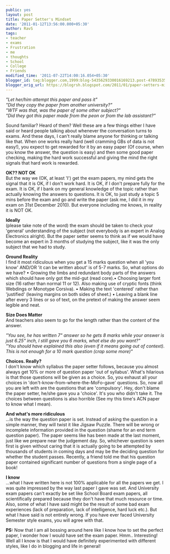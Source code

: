 ```yaml
---
public: yes
layout: post
title: Paper Setter's Mindset
date: '2011-01-12T13:56:00.000+05:30'
author: RavS
tags:
- teacher
- exams
- Frustration
- me
- thoughts
- School
- College
- Friends
modified_time: '2011-07-22T14:00:16.054+05:30'
blogger_id: tag:blogger.com,1999:blog-5435629330016169213.post-4789353560619667510
blogger_orig_url: https://blogrsh.blogspot.com/2011/01/paper-setters-mindset.html
---
```



_"Let her/him attempt this paper and pass it"_  
_"Did they copy the paper from another university?"_  
_"WTF was that, was the paper of some other subject?"_  
_"Did they got this paper made from the peon or from the lab assistant?"_  

Sound familiar? Heard of them? Well these are a few things either I have said or heard people talking about whenever the conversation turns to exams. And these days, I can't really blame anyone for thinking or talking like that. When one works really hard (well cramming GBs of data is not easy!), you expect to get rewarded for it by an easy paper (Of course, when you know the answer, the question is easy) and then some good paper checking, making the hard work successful and giving the mind the right signals that hard work is rewarded.

**OK?? NOT OK**   
But the way we (OK, at least 'I') get the exam papers, my mind gets the signal that it is OK, if I don't work hard. It is OK, if I don't prepare fully for the exam. It is OK, if I bank on my general knowledge of the topic rather than actually knowing the answers to questions. It is OK, to just study a topic 5 mins before the exam and go and write the paper (ask me, I did it in my exam on 31st December 2010). But everyone including me knows, in reality it is NOT OK.

**Ideally**  
(please take note of the word) the exam should be taken to check your 'general' understanding of the subject (not everybody is an expert in Analog Electronics alright). But the paper setter seems to think as if we would have become an expert in 3 months of studying the subject, like it was the only subject that we had to study.

**Ground Reality**  
I find it most ridiculous when you get a 15 marks question when all 'you know' AND/OR 'it can be written about' is of 5-7 marks. So, what options do we have? • Growing the limbs and redundant body parts of the answers which should have only got the mid-gut (read core).• Choosing larger font size (16 rather than normal 11 or 12). Also making use of cryptic fonts (think Webdings or Monotype Corsiva). • Making the text 'centered' rather than 'justified' (leaving margins on both sides of sheet.) • Leaving a blank line after every 3 lines or so of text, on the pretext of making the answer seem legible and neat.

**Size Does Matter**  
And teachers also seem to go for the length rather than the content of the answer. 

_"You see, he has written 7" answer so he gets 8 marks while your answer is just 6.25" inch, I still gave you 6 marks, what else do you want?"_  
_"You should have explained this also (even if it means going out of context). This is not enough for a 10 mark question (crap some more)"_

**Choices. Really?**  
I don't know which syllabus the paper setter follows, because you almost always get 10% or more of question paper 'out of syllabus'. What's hilarious is that those questions will be given as a choice. So, you exhaust all your choices in 'don't-know-from-where-the-MoFo-gave' questions. So, now all you are left with are the questions that are 'compulsory'. Hey, don't blame the paper setter, he/she gave you a 'choice'. It's you who didn't take it. The choices between questions is also horrible (See my this time's ACN paper to know what I mean).

**And what's more ridiculous**  
...is the way the question paper is set. Instead of asking the question in a simple manner, they will twist it like Jigsaw Puzzle. There will be wrong or incomplete information provided in the question (shame for an end term question paper). The paper seems like has been made at the last moment, just like we prepare near the judgement day. So, whichever question is seen first is given without caring that it is actually going to be attempted by thousands of students in coming days and may be the deciding question for whether the student passes. Recently, a friend told me that his question paper contained significant number of questions from a single page of a book!

**I know**  
...what I have written here is not 100% applicable for all the papers we get. I was quite impressed by the way last paper I gave was set. And University exam papers can't exactly be set like School Board exam papers, all scientifically prepared because they don't have that much resource or time. Also, some of what I have said might be the result of some bad exam experiences (lack of preparation, lack of intelligence, hard luck etc.). But what I have said is not entirely wrong. If you have ever faced University Semester style exams, you will agree with that.

**PS:** Now that I am all bossing around here like I know how to set the perfect paper, I wonder how I would have set the exam paper. Hmm.. Interesting! Well all I know is that I would have definitely experimented with different styles, like I do in blogging and life in general!
